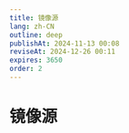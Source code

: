 ```yaml
---
title: 镜像源
lang: zh-CN
outline: deep
publishAt: 2024-11-13 00:08
reviseAt: 2024-12-26 00:11
expires: 3650
order: 2
---
```


<script setup lang="ts">
import Mirrors from "./Mirrors.vue";
</script>

# 镜像源

<Mirrors />
